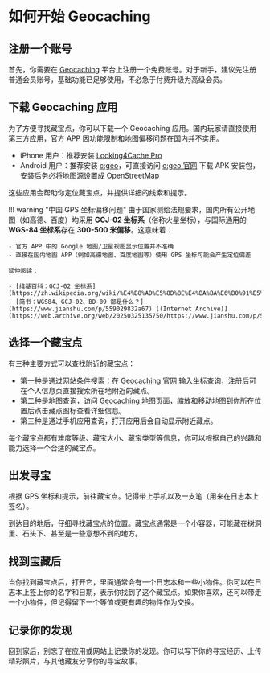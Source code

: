 # 如何开始 Geocaching

## 注册一个账号

首先，你需要在 [Geocaching](https://www.geocaching.com/) 平台上注册一个免费账号。对于新手，建议先注册普通会员账号，基础功能已足够使用，不必急于付费升级为高级会员。

## 下载 Geocaching 应用

为了方便寻找藏宝点，你可以下载一个 Geocaching 应用。国内玩家请直接使用第三方应用，官方 APP 因功能限制和地图偏移问题在国内并不实用。

- iPhone 用户：推荐安装 [Looking4Cache Pro](https://mp.weixin.qq.com/s/JO5_Y-fmGaEYQ1aNeiE1ww)
- Android 用户：推荐安装 [c:geo](https://mp.weixin.qq.com/s/zJdaSdnUrC38fKnkKo4UrQ)，可直接访问 [c:geo 官网](https://www.cgeo.org/) 下载 APK 安装包，安装后务必将地图源设置成 OpenStreetMap

这些应用会帮助你定位藏宝点，并提供详细的线索和提示。

!!! warning "中国 GPS 坐标偏移问题"
    由于国家测绘法规要求，国内所有公开地图（如高德、百度）均采用 **GCJ-02 坐标系**（俗称火星坐标），与国际通用的 **WGS-84 坐标系**存在 **300-500 米偏移**。这意味着：

    - 官方 APP 中的 Google 地图/卫星视图显示位置并不准确
    - 直接在国内地图 APP（例如高德地图、百度地图等）使用 GPS 坐标可能会产生定位偏差

    延伸阅读：
    
    - [维基百科：GCJ-02 坐标系](https://zh.wikipedia.org/wiki/%E4%B8%AD%E5%8D%8E%E4%BA%BA%E6%B0%91%E5%85%B1%E5%92%8C%E5%9B%BD%E5%9C%B0%E7%90%86%E6%95%B0%E6%8D%AE%E9%99%90%E5%88%B6#%E5%9D%90%E6%A0%87%E7%B3%BB%E5%AE%9E%E7%8E%B0)
    - [简书：WGS84、GCJ-02、BD-09 都是什么？](https://www.jianshu.com/p/559029832a67) [(Internet Archive)](https://web.archive.org/web/20250325135750/https://www.jianshu.com/p/559029832a67)

## 选择一个藏宝点
有三种主要方式可以查找附近的藏宝点：

- 第一种是通过网站条件搜索：在 [Geocaching 官网](https://www.geocaching.com/live/play/map) 输入坐标查询，注册后可在个人信息页直接搜索所在地附近的藏点。
- 第二种是地图查询，访问 [Geocaching 地图页面](http://www.geocaching.com/map)，缩放和移动地图到你所在位置后点击藏点图标查看详细信息。
- 第三种是通过手机应用查询，打开应用后会自动显示附近藏点。

每个藏宝点都有难度等级、藏宝大小、藏宝类型等信息，你可以根据自己的兴趣和能力选择一个合适的藏宝点。

## 出发寻宝

根据 GPS 坐标和提示，前往藏宝点。记得带上手机以及一支笔（用来在日志本上签名）。

到达目的地后，仔细寻找藏宝点的位置。藏宝点通常是一个小容器，可能藏在树洞里、石头下、甚至是一些意想不到的地方。

## 找到宝藏后

当你找到藏宝点后，打开它，里面通常会有一个日志本和一些小物件。你可以在日志本上签上你的名字和日期，表示你找到了这个藏宝点。如果你喜欢，还可以带走一个小物件，但记得留下一个等值或更有趣的物件作为交换。

## 记录你的发现

回到家后，别忘了在应用或网站上记录你的发现。你可以写下你的寻宝经历、上传精彩照片，与其他藏友分享你的寻宝故事。
